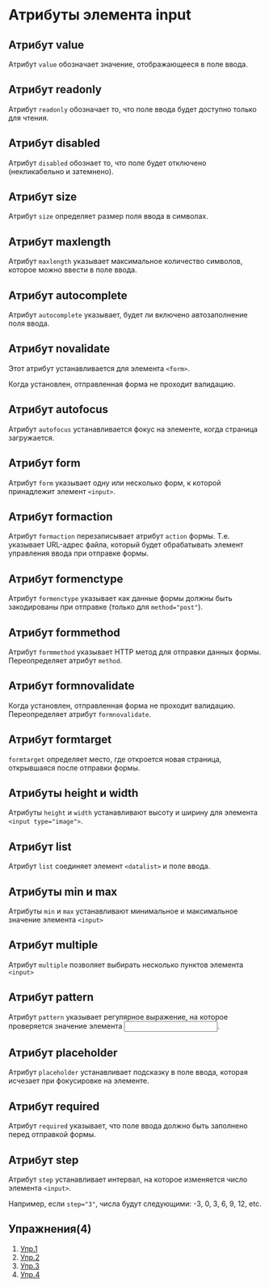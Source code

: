 # Атрибуты элемента input
## Атрибут value
Атрибут `value` обозначает значение, отображающееся в поле ввода.

## Атрибут readonly
Атрибут `readonly` обозначает то, что поле ввода будет доступно только для чтения.

## Атрибут disabled
Атрибут `disabled` обознает то, что поле будет отключено (некликабельно и затемнено).

## Атрибут size
Атрибут `size` определяет размер поля ввода в символах.

## Атрибут maxlength
Атрибут `maxlength` указывает максимальное количество символов, которое можно ввести в поле ввода.

## Атрибут autocomplete
Атрибут `autocomplete` указывает, будет ли включено автозаполнение поля ввода.

## Атрибут novalidate
Этот атрибут устанавливается для элемента `<form>`.

Когда установлен, отправленная форма не проходит валидацию.

## Атрибут autofocus
Атрибут `autofocus` устанавливается фокус на элементе, когда страница загружается.

## Атрибут form
Атрибут `form` указывает одну или несколько форм, к которой принадлежит элемент `<input>`.

## Атрибут formaction
Атрибут `formaction` перезаписывает атрибут `action` формы. Т.е. указывает URL-адрес файла, который будет обрабатывать элемент управления ввода при отправке формы.

## Атрибут formenctype
Атрибут `formenctype` указывает как данные формы должны быть закодированы при отправке (только для `method="post"`).

## Атрибут formmethod
Атрибут `formmethod` указывает HTTP метод для отправки данных формы. Переопределяет атрибут `method`.

## Атрибут formnovalidate
Когда установлен, отправленная форма не проходит валидацию. Переопределяет атрибут `formnovalidate`.

## Атрибут formtarget
`formtarget` определяет место, где откроется новая страница, открывшаяся после отправки формы.

## Атрибуты height и width
Атрибуты `height` и `width` устанавливают высоту и ширину для элемента `<input type="image">`.

## Атрибут list
Атрибут `list` соединяет элемент `<datalist>` и поле ввода.

## Атрибуты min и max
Атрибуты `min` и `max` устанавливают минимальное и максимальное значение элемента `<input>`

## Атрибут multiple
Атрибут `multiple` позволяет выбирать несколько пунктов элемента `<input>`

## Атрибут pattern
Атрибут `pattern` указывает регулярное выражение, на которое проверяется значение элемента <input>. 

## Атрибут placeholder
Атрибут `placeholder` устанавливает подсказку в поле ввода, которая исчезает при фокусировке на элементе.

## Атрибут required
Атрибут `required` указывает, что поле ввода должно быть заполнено перед отправкой формы.

## Атрибут step
Атрибут `step` устанавливает интервал, на которое изменяется число элемента `<input>`.

Например, если `step="3"`, числа будут следующими: -3, 0, 3, 6, 9, 12, etc.

## Упражнения(4)
1. [Упр.1](https://codepen.io/Learde/pen/qYKVpv)
2. [Упр.2](https://codepen.io/Learde/pen/NMzwyp)
3. [Упр.3](https://codepen.io/Learde/pen/qYKVxv)
4. [Упр.4](https://codepen.io/Learde/pen/MGXOVQ)


